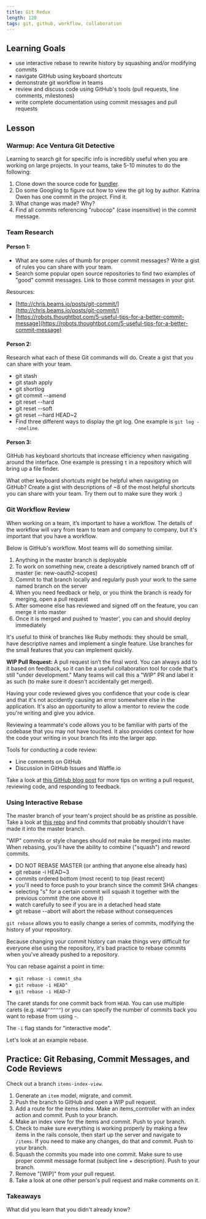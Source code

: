 ```yaml
---
title: Git Redux
length: 120
tags: git, github, workflow, collaboration
---
```


## Learning Goals

* use interactive rebase to rewrite history by squashing and/or modifying commits
* navigate GitHub using keyboard shortcuts
* demonstrate git workflow in teams
* review and discuss code using GitHub's tools (pull requests, line comments, milestones)
* write complete documentation using commit messages and pull requests 

## Lesson

### Warmup: Ace Ventura Git Detective

Learning to search git for specific info is incredibly useful when you are working on large projects. In your teams, take 5-10 minutes to do the following: 

1. Clone down the source code for [bundler](https://github.com/bundler/bundler).
2. Do some Googling to figure out how to view the git log by author. Katrina Owen has one commit in the project. Find it. 
3. What change was made? Why?
4. Find all commits referencing "rubocop" (case insensitive) in the commit message. 

### Team Research

#### Person 1:

* What are some rules of thumb for proper commit messages? Write a gist of rules you can share with your team. 
* Search some popular open source repositories to find two examples of "good" commit messages. Link to those commit messages in your gist. 

Resources:

* [http://chris.beams.io/posts/git-commit/](http://chris.beams.io/posts/git-commit/)
* [https://robots.thoughtbot.com/5-useful-tips-for-a-better-commit-message](https://robots.thoughtbot.com/5-useful-tips-for-a-better-commit-message)

#### Person 2:

Research what each of these Git commands will do. Create a gist that you can share with your team. 

* git stash
* git stash apply
* git shortlog
* git commit --amend
* git reset --hard 
* git reset --soft
* git reset --hard HEAD~2
* Find three different ways to display the git log. One example is `git log --oneline`.

#### Person 3:

GitHub has keyboard shortcuts that increase efficiency when navigating around the interface. One example is pressing `t` in a repository which will bring up a file finder. 

What other keyboard shortcuts might be helpful when navigating on GitHub? Create a gist with descriptions of ~8 of the most helpful shortcuts you can share with your team. Try them out to make sure they work :) 

### Git Workflow Review

When working on a team, it’s important to have a workflow. The details of the workflow will vary from team to team and company to company, but it's important that you have a workflow.

Below is GitHub's workflow. Most teams will do something similar. 

1. Anything in the master branch is deployable
2. To work on something new, create a descriptively named branch off of master (ie: new-oauth2-scopes)
3. Commit to that branch locally and regularly push your work to the same named branch on the server
4. When you need feedback or help, or you think the branch is ready for merging, open a pull request
5. After someone else has reviewed and signed off on the feature, you can merge it into master
6. Once it is merged and pushed to ‘master’, you can and should deploy immediately

It's useful to think of branches like Ruby methods: they should be small, have descriptive names and implement a single feature. Use branches for the small features that you can implement quickly.

__WIP Pull Request:__ A pull request isn’t the final word. You can always add to it based on feedback, so it can be a useful collaboration tool for code that's still "under development." Many teams will call this a "WIP" PR and label it as such (to make sure it doesn't accidentally get merged).

Having your code reviewed gives you confidence that your code is clear and that it's not accidently causing an error somewhere else in the application. It's also an opportunity to allow a mentor to review the code you're writing and give you advice.

Reviewing a teammate's code allows you to be familiar with parts of the codebase that you may not have touched. It also provides context for how the code your writing in your branch fits into the larger app.

Tools for conducting a code review:

* Line comments on GitHub
* Discussion in GitHub Issues and Waffle.io

Take a look at [this GitHub blog post](https://github.com/blog/1943-how-to-write-the-perfect-pull-request) for more tips on writing a pull request, reviewing code, and responding to feedback. 

### Using Interactive Rebase

The master branch of your team's project should be as pristine as possible. Take a look at [this repo](https://github.com/kristinabrown/dinner-dash/commits/master?page=5) and find commits that probably shouldn't have made it into the master branch. 

"WIP" commits or style changes should *not* make be merged into master. When rebasing, you'll have the ability to combine ("squash") and reword commits.

* DO NOT REBASE MASTER (or anthing that anyone else already has)
* git rebase -i HEAD~3
* commits ordered bottom (most recent) to top (least recent)
* you'll need to force push to your branch since the commit SHA changes
* selecting "s" for a certain commit will squash it together with the previous commit (the one above it)
* watch carefully to see if you are in a detached head state
* git rebase --abort will abort the rebase without consequences

`git rebase` allows you to easily change a series of commits, modifying the history of your repository.

Because changing your commit history can make things very difficult for everyone else using the repository, it's bad practice to rebase commits when you've already pushed to a repository.

You can rebase against a point in time:

* `git rebase -i commit_sha`
* `git rebase -i HEAD^`
* `git rebase -i HEAD~7`

The caret stands for one commit back from `HEAD`. You can use multiple carets (e.g. `HEAD^^^^^`) or you can specify the number of commits back you want to rebase from using `~`.

The `-i` flag stands for "interactive mode".

Let's look at an example rebase. 

## Practice: Git Rebasing, Commit Messages, and Code Reviews

Check out a branch `items-index-view`. 

1. Generate an `item` model, migrate, and commit.  
2. Push the branch to GitHub and open a WIP pull request. 
3. Add a route for the items index. Make an items_controller with an index action and commit. Push to your branch. 
4. Make an index view for the items and commit. Push to your branch. 
5. Check to make sure everything is working properly by making a few items in the rails console, then start up the server and navigate to `/items`. If you need to make any changes, do that and commit. Push to your branch. 
6. Squash the commits you made into one commit. Make sure to use proper commit message format (subject line + description). Push to your branch. 
7. Remove "[WIP]" from your pull request. 
8. Take a look at one other person's pull request and make comments on it. 

### Takeaways

What did you learn that you didn't already know? 
